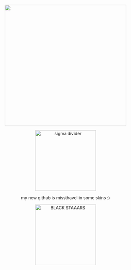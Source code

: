 <p align="center">
    <img width="400" src="https://cdn.discordapp.com/attachments/1072532002093408259/1240220714964095036/Untitled44_20240515163149.png?ex=6645c50c&is=6644738c&hm=7580fa34dd2aa69369dee39a8d083f965696ae39b3094af4f5c7d127797ae2b4&"ac i forgot">
</p>
<p align="center">
    <img width="200" src="https://64.media.tumblr.com/225fbdb4e0a4c95f2ba59153dfa0adc8/470bd2c80617f88b-00/s400x600/d23acd58b3df2e8520b14d808b4935e718748710.gifv" alt="sigma divider">
</p>
<p align="center">
    my new github is missthavel in some skins :) 
</p>
<p align="center">
    <img width="200" src="https://64.media.tumblr.com/225fbdb4e0a4c95f2ba59153dfa0adc8/470bd2c80617f88b-00/s400x600/d23acd58b3df2e8520b14d808b4935e718748710.gifv" alt="BLACK STAAARS">
</p>
